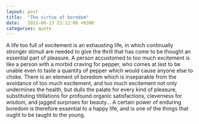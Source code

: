 ```yaml
---
layout: post
title:  "The virtue of boredom"
date:   2021-06-13 22:12:00 +0300
categories: quote
---
```

A life too full of excitement is an exhausting life, in which continually stronger stimuli are needed to give the thrill that has come to be thought an essential part of pleasure. A person accustomed to too much excitement is like a person with a morbid craving for pepper, who comes at last to be unable even to taste a quantity of pepper which would cause anyone else to choke. There is an element of boredom which is inseparable from the avoidance of too much excitement, and too much excitement not only undermines the health, but dulls the palate for every kind of pleasure, substituting titillations for profound organic satisfactions, cleverness for wisdom, and jagged surprises for beauty... A certain power of enduring boredom is therefore essential to a happy life, and is one of the things that ought to be taught to the young. 
